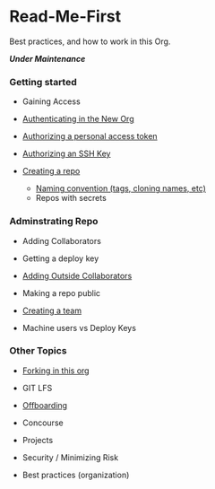 # Read-Me-First
Best practices, and how to work in this Org. 

*__Under Maintenance__*

### Getting started
   * Gaining Access
   * [Authenticating in the New Org](Authentication.md)
   * [Authorizing a personal access token](Authorizing-Personal-Access-Token.md)
   * [Authorizing an SSH Key](Authorizing-ssh-key.md)

* [Creating a repo](creating-repo.md)
  * [Naming convention (tags, cloning names, etc)](Naming-Convention.md)
  * Repos with secrets
### Adminstrating Repo
   * Adding Collaborators
   * Getting a deploy key
   * [Adding Outside Collaborators](adding-outside-collaborators.md)
   * Making a repo public

* [Creating a team](Creating-a-Team.md)
* Machine users vs Deploy Keys

### Other Topics
   * [Forking in this org](forking.md)
   * GIT LFS
   * [Offboarding](offboarding.md)
   * Concourse
   * Projects
   * Security / Minimizing Risk
 
* Best practices (organization) 

